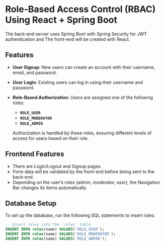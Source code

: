 # Role-Based Access Control (RBAC) Using React + Spring Boot

The back-end server uses Spring Boot with Spring Security for JWT authentication and The front-end will be created with React.

## Features
- **User Signup**: New users can create an account with their username, email, and password.
- **User Login**: Existing users can log in using their username and password.
- **Role-Based Authorization**: Users are assigned one of the following roles:
  - **`ROLE_USER`**
  - **`ROLE_MODERATOR`**
  - **`ROLE_ADMIN`**

  Authorization is handled by these roles, ensuring different levels of access for users based on their role.

## Frontend Features
- There are Login/Logout and Signup pages.
- Form data will be validated by the front-end before being sent to the back-end.
- Depending on the user’s roles (admin, moderator, user), the Navigation Bar changes its items automatically.

## Database Setup

To set up the database, run the following SQL statements to insert roles:

```sql
-- Insert roles into the 'roles' table
INSERT INTO roles(name) VALUES('ROLE_USER');
INSERT INTO roles(name) VALUES('ROLE_MODERATOR');
INSERT INTO roles(name) VALUES('ROLE_ADMIN');



